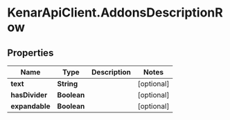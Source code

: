 # KenarApiClient.AddonsDescriptionRow

## Properties

Name | Type | Description | Notes
------------ | ------------- | ------------- | -------------
**text** | **String** |  | [optional] 
**hasDivider** | **Boolean** |  | [optional] 
**expandable** | **Boolean** |  | [optional] 


